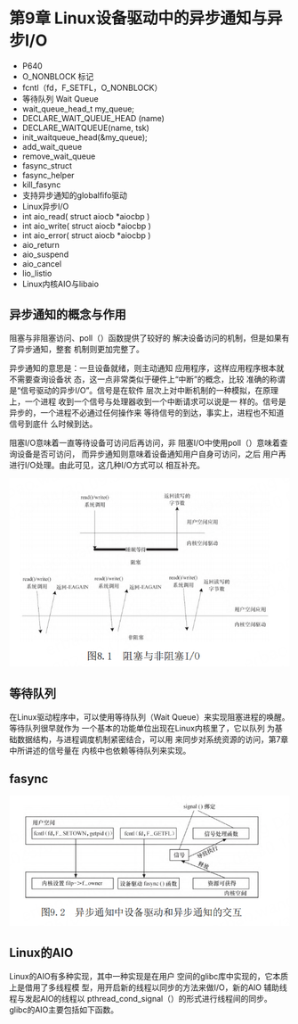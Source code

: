 # 第9章 Linux设备驱动中的异步通知与异步I/O


- P640
- O_NONBLOCK 标记
- fcntl（fd，F_SETFL，O_NONBLOCK）
- 等待队列 Wait Queue
- wait_queue_head_t my_queue;
- DECLARE_WAIT_QUEUE_HEAD (name)
- DECLARE_WAITQUEUE(name, tsk)
- init_waitqueue_head(&my_queue);
- add_wait_queue
- remove_wait_queue
- fasync_struct
- fasync_helper
- kill_fasync
- 支持异步通知的globalfifo驱动
- Linux异步I/O
- int aio_read( struct aiocb *aiocbp )
- int aio_write( struct aiocb *aiocbp )
- int aio_error( struct aiocb *aiocbp )
- aio_return
- aio_suspend
- aio_cancel
- lio_listio
- Linux内核AIO与libaio

## 异步通知的概念与作用

阻塞与非阻塞访问、poll（）函数提供了较好的
解决设备访问的机制，但是如果有了异步通知，整套
机制则更加完整了。

异步通知的意思是：一旦设备就绪，则主动通知
应用程序，这样应用程序根本就不需要查询设备状
态，这一点非常类似于硬件上“中断”的概念，比较
准确的称谓是“信号驱动的异步I/O”。信号是在软件
层次上对中断机制的一种模拟，在原理上，一个进程
收到一个信号与处理器收到一个中断请求可以说是一
样的。信号是异步的，一个进程不必通过任何操作来
等待信号的到达，事实上，进程也不知道信号到底什
么时候到达。


阻塞I/O意味着一直等待设备可访问后再访问，非
阻塞I/O中使用poll（）意味着查询设备是否可访问，
而异步通知则意味着设备通知用户自身可访问，之后
用户再进行I/O处理。由此可见，这几种I/O方式可以
相互补充。


![eagain-sync-io](images/009-linux-eagain-sync-io.png)



## 等待队列

在Linux驱动程序中，可以使用等待队列（Wait
Queue）来实现阻塞进程的唤醒。等待队列很早就作为
一个基本的功能单位出现在Linux内核里了，它以队列
为基础数据结构，与进程调度机制紧密结合，可以用
来同步对系统资源的访问，第7章中所讲述的信号量在
内核中也依赖等待队列来实现。

## fasync

![async-sig](images/009-linux-async-sig.png)

## Linux的AIO

Linux的AIO有多种实现，其中一种实现是在用户
空间的glibc库中实现的，它本质上是借用了多线程模
型，用开启新的线程以同步的方法来做I/O，新的AIO
辅助线程与发起AIO的线程以
pthread_cond_signal（）的形式进行线程间的同步。
glibc的AIO主要包括如下函数。